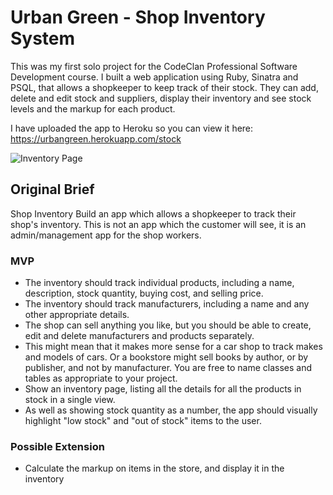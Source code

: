 # Urban Green - Shop Inventory System

This was my first solo project for the CodeClan Professional Software Development course. I built a web application using Ruby, Sinatra and PSQL, that allows a shopkeeper to keep track of their stock. They can add, delete and edit stock and suppliers, display their inventory and see stock levels and the markup for each product.

I have uploaded the app to Heroku so you can view it here:
https://urbangreen.herokuapp.com/stock

![Inventory Page](public/images/Screenshot.png)


## Original Brief

Shop Inventory
Build an app which allows a shopkeeper to track their shop's inventory. This is not an app which the customer will see, it is an admin/management app for the shop workers.

### MVP
* The inventory should track individual products, including a name, description, stock quantity, buying cost, and selling price.
* The inventory should track manufacturers, including a name and any other appropriate details.
* The shop can sell anything you like, but you should be able to create, edit and delete manufacturers and products separately.
* This might mean that it makes more sense for a car shop to track makes and models of cars. Or a bookstore might sell books by author, or by publisher, and not by manufacturer. You are free to name classes and tables as appropriate to your project.
* Show an inventory page, listing all the details for all the products in stock in a single view.
* As well as showing stock quantity as a number, the app should visually highlight "low stock" and "out of stock" items to the user.

### Possible Extension
* Calculate the markup on items in the store, and display it in the inventory

